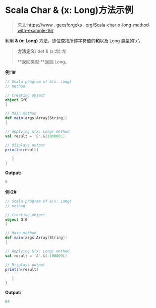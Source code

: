 # Scala Char & (x: Long)方法示例

> 原文:[https://www . geesforgeks . org/Scala-char-x-long-method-with-example-16/](https://www.geeksforgeeks.org/scala-char-x-long-method-with-example-16/)

利用 **& (x: Long)** 方法，逐位查找所述字符值的**和**以及 Long 类型的‘x’。

> **方法定义:** def & (x:龙):龙
> 
> **返回类型:**返回 Long。

**例:1#**

```scala
// Scala program of &(x: Long)
// method

// Creating object
object GfG
{  

// Main method
def main(args:Array[String])
{

// Applying &(x: Long) method 
val result = 'E'.&(100000L)

// Displays output
println(result)

   }
} 
```

**Output:**

```scala
0

```

**例:2#**

```scala
// Scala program of &(x: Long)
// method

// Creating object
object GfG
{  

// Main method
def main(args:Array[String])
{

// Applying &(x: Long) method
val result = 'A'.&(-100000L)

// Displays output
println(result)

   }
} 
```

**Output:**

```scala
64

```